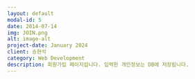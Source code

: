 ```yaml
---
layout: default
modal-id: 5
date: 2014-07-14
img: JOIN.png
alt: image-alt
project-date: January 2024
client: 송현석
category: Web Development
description: 회원가입 페이지입니다. 입력한 개인정보는 DB에 저장됩니다.
---
```

